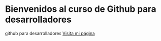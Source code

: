 # Bienvenidos al curso de Github para desarrolladores
github para desarrolladores
[Visita mi página](https://treborti.com/)

